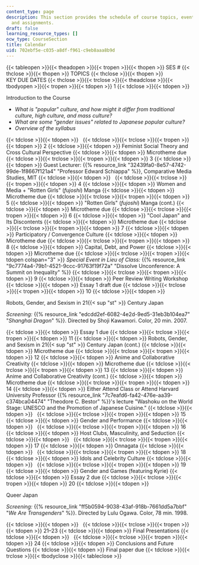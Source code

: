 ```yaml
---
content_type: page
description: This section provides the schedule of course topics, events, screenings,
  and assignments.
draft: false
learning_resource_types: []
ocw_type: CourseSection
title: Calendar
uid: 702ebf5e-c035-a8df-f961-c9eb8aaa8b9d
---
```

{{< tableopen >}}{{< theadopen >}}{{< tropen >}}{{< thopen >}}
SES #
{{< thclose >}}{{< thopen >}}
TOPICS
{{< thclose >}}{{< thopen >}}
KEY DUE DATES
{{< thclose >}}{{< trclose >}}{{< theadclose >}}{{< tbodyopen >}}{{< tropen >}}{{< tdopen >}}
1
{{< tdclose >}}{{< tdopen >}}

Introduction to the Course

- *What is "popular" culture, and how might it differ from traditional culture, high culture, and mass culture?*
- *What are some "gender issues" related to Japanese popular culture?*
- *Overview of the syllabus*

{{< tdclose >}}{{< tdopen >}}
 
{{< tdclose >}}{{< trclose >}}{{< tropen >}}{{< tdopen >}}
2
{{< tdclose >}}{{< tdopen >}}
Feminist Social Theory and Cross Cultural Perspective
{{< tdclose >}}{{< tdopen >}}
Microtheme due
{{< tdclose >}}{{< trclose >}}{{< tropen >}}{{< tdopen >}}
3
{{< tdclose >}}{{< tdopen >}}
Guest Lecturer: {{% resource_link "32439fa0-8e57-4742-99de-1f8667f121a4" "Professor Edward Schiappa" %}}, Comparative Media Studies, MIT
{{< tdclose >}}{{< tdopen >}}
 
{{< tdclose >}}{{< trclose >}}{{< tropen >}}{{< tdopen >}}
4
{{< tdclose >}}{{< tdopen >}}
Women and Media + "Rotten Girls" (*fujoshi*) Manga
{{< tdclose >}}{{< tdopen >}}
Microtheme due
{{< tdclose >}}{{< trclose >}}{{< tropen >}}{{< tdopen >}}
5
{{< tdclose >}}{{< tdopen >}}
"Rotten Girls" (*fujoshi*) Manga (cont.)
{{< tdclose >}}{{< tdopen >}}
Microtheme due
{{< tdclose >}}{{< trclose >}}{{< tropen >}}{{< tdopen >}}
6
{{< tdclose >}}{{< tdopen >}}
"Cool Japan" and Its Discontents
{{< tdclose >}}{{< tdopen >}}
Microtheme due
{{< tdclose >}}{{< trclose >}}{{< tropen >}}{{< tdopen >}}
7
{{< tdclose >}}{{< tdopen >}}
Participatory / Convergence Culture
{{< tdclose >}}{{< tdopen >}}
Microtheme due
{{< tdclose >}}{{< trclose >}}{{< tropen >}}{{< tdopen >}}
8
{{< tdclose >}}{{< tdopen >}}
Capital, Debt, and Power
{{< tdclose >}}{{< tdopen >}}
Microtheme due
{{< tdclose >}}{{< trclose >}}{{< tropen >}}{{< tdopen colspan="3" >}}
*Special Event in Lieu of Class:* {{% resource_link "9c7774a4-79b1-4521-9ccc-91763f19f72a" "Dissolve Unconference: A Summit on Inequality" %}}
{{< tdclose >}}{{< trclose >}}{{< tropen >}}{{< tdopen >}}
9
{{< tdclose >}}{{< tdopen >}}
Peer Review Writing Workshop
{{< tdclose >}}{{< tdopen >}}
Essay 1 draft due
{{< tdclose >}}{{< trclose >}}{{< tropen >}}{{< tdopen >}}
10
{{< tdclose >}}{{< tdopen >}}

Robots, Gender, and Sexism in 21{{< sup "st" >}} Century Japan

*Screening:* {{% resource_link "edcdd2ef-6082-4e2d-9ed5-31eb3b104ea7" "*Shanghai Dragon*" %}}. Directed by Shoji Kawamori. Color, 20 min. 2007.

{{< tdclose >}}{{< tdopen >}}
Essay 1 due
{{< tdclose >}}{{< trclose >}}{{< tropen >}}{{< tdopen >}}
11
{{< tdclose >}}{{< tdopen >}}
Robots, Gender, and Sexism in 21{{< sup "st" >}} Century Japan (cont.)
{{< tdclose >}}{{< tdopen >}}
Microtheme due
{{< tdclose >}}{{< trclose >}}{{< tropen >}}{{< tdopen >}}
12
{{< tdclose >}}{{< tdopen >}}
Anime and Collaborative Creativity
{{< tdclose >}}{{< tdopen >}}
Microtheme due
{{< tdclose >}}{{< trclose >}}{{< tropen >}}{{< tdopen >}}
13
{{< tdclose >}}{{< tdopen >}}
Anime and Collaborative Creativity (cont.)
{{< tdclose >}}{{< tdopen >}}
Microtheme due
{{< tdclose >}}{{< trclose >}}{{< tropen >}}{{< tdopen >}}
14
{{< tdclose >}}{{< tdopen >}}
Either Attend Class or Attend Harvard University Professor {{% resource_link "7c7eafd6-fa42-476e-aa39-c374bca04474" "Theodore C. Bestor" %}}'s lecture "Washoku on the World Stage: UNESCO and the Promotion of Japanese Cuisine."
{{< tdclose >}}{{< tdopen >}}
 
{{< tdclose >}}{{< trclose >}}{{< tropen >}}{{< tdopen >}}
15
{{< tdclose >}}{{< tdopen >}}
Gender and Performance
{{< tdclose >}}{{< tdopen >}}
 
{{< tdclose >}}{{< trclose >}}{{< tropen >}}{{< tdopen >}}
16
{{< tdclose >}}{{< tdopen >}}
Host Clubs, Masculinity, and Seduction
{{< tdclose >}}{{< tdopen >}}
 
{{< tdclose >}}{{< trclose >}}{{< tropen >}}{{< tdopen >}}
17
{{< tdclose >}}{{< tdopen >}}
Onnagata
{{< tdclose >}}{{< tdopen >}}
 
{{< tdclose >}}{{< trclose >}}{{< tropen >}}{{< tdopen >}}
18
{{< tdclose >}}{{< tdopen >}}
Idols and Celebrity Culture
{{< tdclose >}}{{< tdopen >}}
 
{{< tdclose >}}{{< trclose >}}{{< tropen >}}{{< tdopen >}}
19
{{< tdclose >}}{{< tdopen >}}
Gender and Games (featuring Kyrie)
{{< tdclose >}}{{< tdopen >}}
Essay 2 due
{{< tdclose >}}{{< trclose >}}{{< tropen >}}{{< tdopen >}}
20
{{< tdclose >}}{{< tdopen >}}

Queer Japan

*Screening:* {{% resource_link "ff5b0594-9038-43af-918b-7661dd5a7bbf" "*We Are Transgenders*" %}}. Directed by Lulu Ogawa. Color, 78 min. 1998.

{{< tdclose >}}{{< tdopen >}}
 
{{< tdclose >}}{{< trclose >}}{{< tropen >}}{{< tdopen >}}
21–23
{{< tdclose >}}{{< tdopen >}}
Final Presentations
{{< tdclose >}}{{< tdopen >}}
 
{{< tdclose >}}{{< trclose >}}{{< tropen >}}{{< tdopen >}}
24
{{< tdclose >}}{{< tdopen >}}
Conclusions and Future Questions
{{< tdclose >}}{{< tdopen >}}
Final paper due
{{< tdclose >}}{{< trclose >}}{{< tbodyclose >}}{{< tableclose >}}